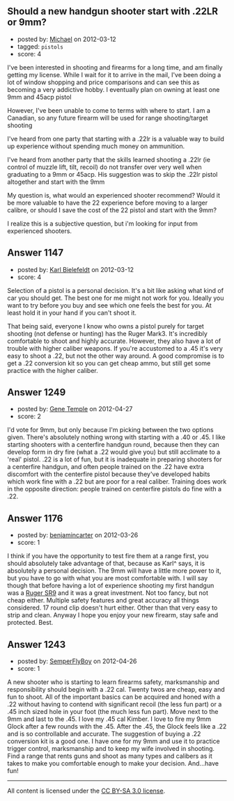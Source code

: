 ## Should a new handgun shooter start with .22LR or 9mm?

- posted by: [Michael](https://stackexchange.com/users/-1/393-michael) on 2012-03-12
- tagged: `pistols`
- score: 4

<p>I've been interested in shooting and firearms for a long time, and am finally getting my license. While I wait for it to arrive in the mail, I've been doing a lot of window shopping and price comparisons and can see this as becoming a very addictive hobby. I eventually plan on owning at least one 9mm and 45acp pistol</p>

<p>However, I've been unable to come to terms with where to start. I am a Canadian, so any future firearm will be used for range shooting/target shooting</p>

<p>I've heard from one party that starting with a .22lr is a valuable way to build up experience without spending much money on ammunition.</p>

<p>I've heard from another party that the skills learned shooting a .22lr (ie control of muzzle lift, tilt, recoil) do not transfer over very well when graduating to a 9mm or 45acp. His suggestion was to skip the .22lr pistol altogether and start with the 9mm</p>

<p>My question is, what would an experienced shooter recommend? Would it be more valuable to have the 22 experience before moving to a larger calibre, or should I save the cost of the 22 pistol and start with the 9mm?</p>

<p>I realize this is a subjective question, but i'm looking for input from experienced shooters.</p>



## Answer 1147

- posted by: [Karl Bielefeldt](https://stackexchange.com/users/-1/288-karl-bielefeldt) on 2012-03-12
- score: 4

<p>Selection of a pistol is a personal decision.  It's a bit like asking what kind of car you should get.  The best one for me might not work for you.  Ideally you want to try before you buy and see which one feels the best for you.  At least hold it in your hand if you can't shoot it.</p>

<p>That being said, everyone I know who owns a pistol purely for target shooting (not defense or hunting) has the Ruger Mark3.  It's incredibly comfortable to shoot and highly accurate.  However, they also have a lot of trouble with higher caliber weapons.  If you're accustomed to a .45 it's very easy to shoot a .22, but not the other way around.  A good compromise is to get a .22 conversion kit so you can get cheap ammo, but still get some practice with the higher caliber.</p>



## Answer 1249

- posted by: [Gene Temple](https://stackexchange.com/users/-1/254-gene-temple) on 2012-04-27
- score: 2

<p>I'd vote for 9mm, but only because I'm picking between the two options given.  There's absolutely nothing wrong with starting with a .40 or .45.  I like starting shooters with a centerfire handgun round, because then they can develop form in dry fire (what a .22 would give you) but still acclimate to a 'real' pistol.  .22 is a lot of fun, but it is inadequate in preparing shooters for a centerfire handgun, and often people trained on the .22 have extra discomfort with the centerfire pistol because they've developed habits which work fine with a .22 but are poor for a real caliber.  Training does work in the opposite direction: people trained on centerfire pistols do fine with a .22.</p>



## Answer 1176

- posted by: [benjamincarter](https://stackexchange.com/users/-1/495-benjamincarter) on 2012-03-26
- score: 1

<p>I think if you have the opportunity to test fire them at a range first, you should absolutely take advantage of that, because as Karl^ says, it is absolutely a personal decision. The 9mm will have a little more power to it, but you have to go with what you are most comfortable with. I will say though that before having a lot of experience shooting my first handgun was a <a href="http://www.ruger.com/products/sr9/models.html" rel="nofollow">Ruger SR9</a> and it was a great investment. Not too fancy, but not cheap either. Multiple safety features and great accuracy all things considered. 17 round clip doesn't hurt either. Other than that very easy to strip and clean. 
Anyway I hope you enjoy your new firearm, stay safe and protected. Best.</p>



## Answer 1243

- posted by: [SemperFlyBoy](https://stackexchange.com/users/-1/522-semperflyboy) on 2012-04-26
- score: 1

<p>A new shooter who is starting to learn firearms safety, marksmanship and responsibility should begin with a .22 cal.  Twenty twos are cheap, easy and fun to shoot.  All of the important basics can be acquired and honed with a .22 without having to contend with significant recoil (the less fun part) or a .45 inch sized hole in your foot (the much less fun part). Move next to the 9mm and last to the .45.  I love my .45 cal Kimber.  I love to fire my 9mm Glock after a few rounds with the .45.  After the .45, the Glock feels like a .22 and is so controllable and accurate.  The suggestion of buying a .22 conversion kit is a good one.  I have one for my 9mm and use it to practice trigger control, marksmanship and to keep my wife involved in shooting.  Find a range that rents guns and shoot as many types and calibers as it takes to make you comfortable enough to make your decision.  And...have fun!</p>




---

All content is licensed under the [CC BY-SA 3.0 license](https://creativecommons.org/licenses/by-sa/3.0/).
